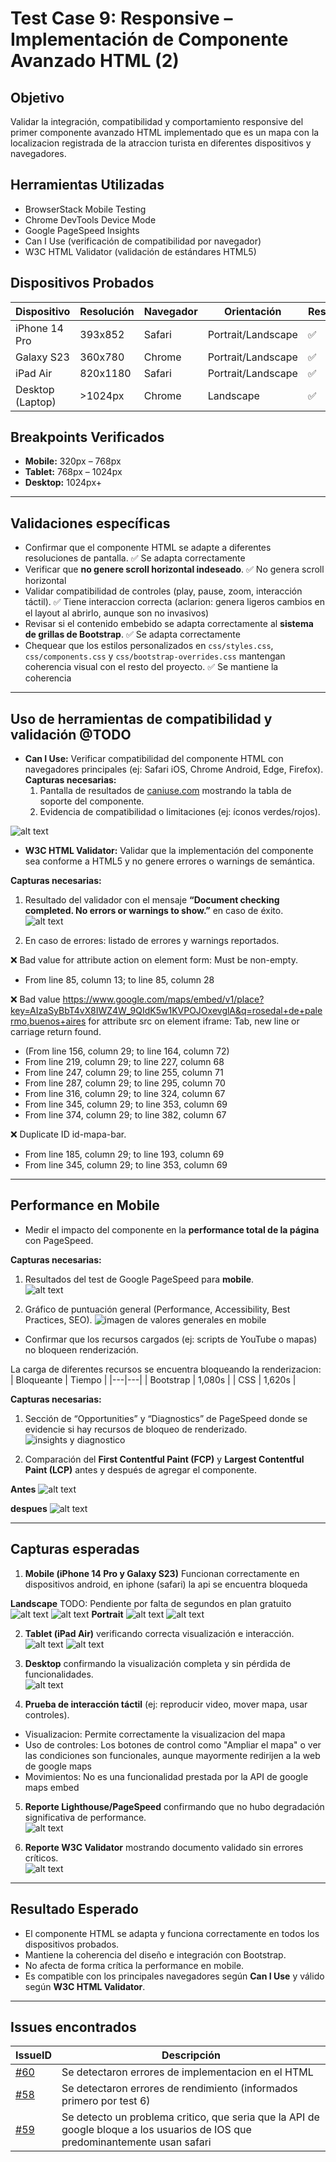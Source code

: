 # Test Case 9: Responsive – Implementación de Componente Avanzado HTML (2)

## Objetivo
Validar la integración, compatibilidad y comportamiento responsive del primer componente avanzado HTML implementado que es un mapa con la localizacion registrada de la atraccion turista en diferentes dispositivos y navegadores.  

## Herramientas Utilizadas
- BrowserStack Mobile Testing  
- Chrome DevTools Device Mode  
- Google PageSpeed Insights  
- Can I Use (verificación de compatibilidad por navegador)  
- W3C HTML Validator (validación de estándares HTML5)  

## Dispositivos Probados
| Dispositivo       | Resolución | Navegador | Orientación         | Resultado |
|-------------------|------------|-----------|---------------------|-----------|
| iPhone 14 Pro     | 393x852    | Safari    | Portrait/Landscape  | ✅ |
| Galaxy S23        | 360x780    | Chrome    | Portrait/Landscape  | ✅ |
| iPad Air          | 820x1180   | Safari    | Portrait/Landscape  | ✅ |
| Desktop (Laptop)  | >1024px    | Chrome    | Landscape           | ✅ |

## Breakpoints Verificados
- **Mobile:** 320px – 768px  
- **Tablet:** 768px – 1024px  
- **Desktop:** 1024px+  

---

## Validaciones específicas
- Confirmar que el componente HTML se adapte a diferentes resoluciones de pantalla.  ✅ Se adapta correctamente
- Verificar que **no genere scroll horizontal indeseado**. ✅ No genera scroll horizontal
- Validar compatibilidad de controles (play, pause, zoom, interacción táctil). ✅ Tiene interaccion correcta (aclarion: genera ligeros cambios en el layout al abrirlo, aunque son no invasivos)
- Revisar si el contenido embebido se adapta correctamente al **sistema de grillas de Bootstrap**. ✅ Se adapta correctamente  
- Chequear que los estilos personalizados en `css/styles.css`, `css/components.css` y `css/bootstrap-overrides.css` mantengan coherencia visual con el resto del proyecto.  ✅ Se mantiene la coherencia  

---

## Uso de herramientas de compatibilidad y validación @TODO
- **Can I Use:** Verificar compatibilidad del componente HTML con navegadores principales (ej: Safari iOS, Chrome Android, Edge, Firefox).  
  **Capturas necesarias:**  
  1. Pantalla de resultados de [caniuse.com](https://caniuse.com) mostrando la tabla de soporte del componente. 
  2. Evidencia de compatibilidad o limitaciones (ej: íconos verdes/rojos).  

![alt text](../screenshots/html-test-iframe-caniuse.png)  

- **W3C HTML Validator:** Validar que la implementación del componente sea conforme a HTML5 y no genere errores o warnings de semántica.  

**Capturas necesarias:**  
1. Resultado del validador con el mensaje **“Document checking completed. No errors or warnings to show.”** en caso de éxito.  
![alt text](../screenshots/html-test-w3c.png)  
 
2. En caso de errores: listado de errores y warnings reportados.  

❌ Bad value for attribute action on element form: Must be non-empty. 
- From line 85, column 13; to line 85, column 28   

❌ Bad value https://www.google.com/maps/embed/v1/place?key=AIzaSyBbT4vX8IWZ4W_9QIdK5w1KVPOJOxevglA&q=rosedal+de+palermo,buenos+aires for attribute src on element iframe: Tab, new line or carriage return found. 
- (From line 156, column 29; to line 164, column 72)    
- From line 219, column 29; to line 227, column 68
- From line 247, column 29; to line 255, column 71
- From line 287, column 29; to line 295, column 70
- From line 316, column 29; to line 324, column 67
- From line 345, column 29; to line 353, column 69
- From line 374, column 29; to line 382, column 67  

❌ Duplicate ID id-mapa-bar. 
- From line 185, column 29; to line 193, column 69
- From line 345, column 29; to line 353, column 69

---

## Performance en Mobile
- Medir el impacto del componente en la **performance total de la página** con PageSpeed.  

**Capturas necesarias:**  

1. Resultados del test de Google PageSpeed para **mobile**.  
![alt text](../screenshots/html-test-resultado-completo.png)  

2. Gráfico de puntuación general (Performance, Accessibility, Best Practices, SEO).
![imagen de valores generales en mobile](../screenshots/test-general-mobile.png)  

- Confirmar que los recursos cargados (ej: scripts de YouTube o mapas) no bloqueen renderización.  

La carga de diferentes recursos se encuentra bloqueando la renderizacion:
| Bloqueante | Tiempo |
|---|---|
| Bootstrap | 1,080s |
| CSS | 1,620s |

**Capturas necesarias:**  

1. Sección de “Opportunities” y “Diagnostics” de PageSpeed donde se evidencie si hay recursos de bloqueo de renderizado.  
![insights y diagnostico](../screenshots/html-test-insight-diagnostico.png)

2. Comparación del **First Contentful Paint (FCP)** y **Largest Contentful Paint (LCP)** antes y después de agregar el componente.  

**Antes**
![alt text](../screenshots/html-test-performance-antes.jpg)  

**despues**
![alt text](../screenshots/html-test-performance-despues.jpg)  

---

## Capturas esperadas

1. **Mobile (iPhone 14 Pro y Galaxy S23)** Funcionan correctamente en dispositivos android, en iphone (safari) la api se encuentra bloqueda

**Landscape**
TODO: Pendiente por falta de segundos en plan gratuito
![alt text](../screenshots/html-test-iphone-14-land.png)
![alt text](../screenshots/html-test-samsung-s23-land.png)
**Portrait**
![alt text](../screenshots/html-test-samsung-s23-port.png)
![alt text](../screenshots/html-test-iphone-14-port.png)

2. **Tablet (iPad Air)** verificando correcta visualización e interacción.  
![alt text](../screenshots/html-test-ipad-air-land.png)
![alt text](../screenshots/html-test-ipad-air.port.png)  

3. **Desktop** confirmando la visualización completa y sin pérdida de funcionalidades.  
![alt text](../screenshots/html-test-desktop-funcion.png)

4. **Prueba de interacción táctil** (ej: reproducir video, mover mapa, usar controles). 
- Visualizacion: Permite correctamente la visualizacion del mapa
- Uso de controles: Los botones de control como "Ampliar el mapa" o ver las condiciones son funcionales, aunque mayormente redirijen a la web de google maps
- Movimientos: No es una funcionalidad prestada por la API de google maps embed

5. **Reporte Lighthouse/PageSpeed** confirmando que no hubo degradación significativa de performance.  
![alt text](../screenshots/html-test-rendimiento-mejor.png)

6. **Reporte W3C Validator** mostrando documento validado sin errores críticos.  
![alt text](html-test-w3c-mejor.png)
---

## Resultado Esperado
- El componente HTML se adapta y funciona correctamente en todos los dispositivos probados.  
- Mantiene la coherencia del diseño e integración con Bootstrap.  
- No afecta de forma crítica la performance en mobile.  
- Es compatible con los principales navegadores según **Can I Use** y válido según **W3C HTML Validator**.  

---

## Issues encontrados

| IssueID | Descripción 
|----|-------------|
| [#60](https://github.com/Thallys8/turismo-buenos-aires/issues/60)  | Se detectaron errores de implementacion en el HTML |
| [#58](https://github.com/Thallys8/turismo-buenos-aires/issues/58)  | Se detectaron errores de rendimiento (informados primero por test 6) |
| [#59](https://github.com/Thallys8/turismo-buenos-aires/issues/59)  | Se detecto un problema critico, que seria que la API de google bloque a los usuarios de IOS que predominantemente usan safari |